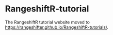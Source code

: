 # RangeshiftR-tutorial
The RangeshiftR tutorial website moved to https://rangeshifter.github.io/RangeshiftR-tutorials/.
